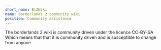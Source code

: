 ```yaml
---
short_name: Bl2Wiki
name: Borderlands 2 community wiki
position: Community assistance
---
```

The borderlands 2 wiki is community driven under the licence CC-BY-SA Which means that that it is community driven and is susceptible to change from anyone